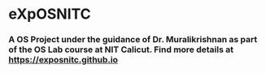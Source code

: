 # eXpOSNITC
### A OS Project under the guidance of Dr. Muralikrishnan as part of the OS Lab course at NIT Calicut. Find more details at https://exposnitc.github.io
